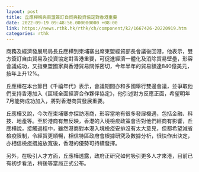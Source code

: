 ```yaml
---
layout: post
title: 丘應樺稱與東盟簽訂自貿與投資協定對香港重要
date: 2022-09-19 09:48:56.000000000 +08:00
link: https://news.rthk.hk/rthk/ch/component/k2/1667426-20220919.htm
categories: rthk
---
```


商務及經濟發展局局長丘應樺到柬埔寨出席東盟經貿部長會議後回港，他表示，雙方簽訂自由貿易及投資協定對香港重要，可促進經濟一體化及消除貿易壁壘，形容會議成功，又指東盟國家與香港貿易關係密切，今年半年的貿易額達840億美元，按年上升12%。

丘應樺在本台節目《千禧年代》表示，會議期間亦和多國舉行雙邊會議，並爭取他們支持香港加入《區域全面經濟合作夥伴協定》，他引述對方反應正面，希望明年7月能夠成功加入，將對香港商貿發展重要。

丘應樺又說，今次在柬埔寨亦探訪港商，形容當地有很多發展機遇，包括金融、科技、地產等。至於港商有無反映，香港的入境檢疫政策會否對他們經商有影響，丘應樺說，接觸過程中，雖然港商對本港入境檢疫安排沒有太大意見，但都希望減省檢疫限制，令經貿更順暢，相信特區政府會根據研究及數據分析，很快作出決定，亦相信檢疫措施放寬後，香港的優勢可持續發揮。

另外，在吸引人才方面，丘應樺透露，政府正研究如何吸引更多人才來港，目前已有初步看法，稍後等當局正式公布。
